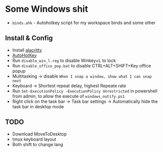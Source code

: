 # Some Windows shit
* `binds.ahk` - Autohotkey script for my workspace binds and some other

## Install & Config
* Install [alacritty](https://github.com/alacritty/alacritty/releases)
* [AutoHotKey](https://www.autohotkey.com/)
* Run `disable_win_l.reg` to disable Winkey+L to lock
* Run `disable_office_pop.bat` to disable CTRL+ALT+SHIFT+Key office popup
* Multitasking -> disable `When I snap a window, show what I can snap next`
* Keyboard -> Shortest repeat delay, highest Repeate rate
* Run `Set-ExecutionPolicy -ExecutionPolicy Unrestricted` in powershell from admin, to allow the execute of `windows_notify.ps1`
* Right click on the task bar -> Task bar settings -> Automatically hide the task bar in desktop mode

## TODO
* Download MoveToDesktop
* tmux keyboard layout
* Both shift to change lang
